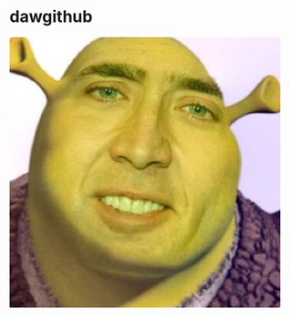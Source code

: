 # dawgithub
![Schruck](https://raw.githubusercontent.com/azash666/dawgithub/refs/heads/main/UEuloQlTGKIvpO4Yu3ri_image.jpeg)
